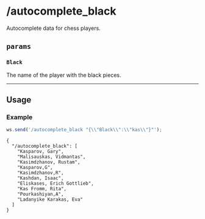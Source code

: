 # /autocomplete_black

Autocomplete data for chess players.

## `params`

### `Black`

The name of the player with the black pieces.

---

## Usage

### Example

```js
ws.send('/autocomplete_black "{\\"Black\\":\\"kas\\"}"');
```

```text
{
  "/autocomplete_black": [
    "Kasparov, Gary",
    "Malisauskas, Vidmantas",
    "Kasimdzhanov, Rustam",
    "Kasparov,G",
    "Kasimdzhanov,R",
    "Kashdan, Isaac",
    "Eliskases, Erich Gottlieb",
    "Kas Fromm, Rita",
    "Pourkashiyan,A",
    "Ladanyike Karakas, Eva"
  ]
}
```
